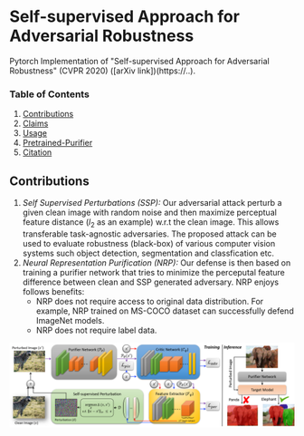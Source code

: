 # Self-supervised Approach for Adversarial Robustness

Pytorch Implementation of "Self-supervised Approach for Adversarial Robustness" (CVPR 2020) ([arXiv link])(https://..).

### Table of Contents  
1) [Contributions](#Contributions) <a name="Contributions"/>
2) [Claims](#Claims) <a name="Claims"/>
2) [Usage](#Usage) <a name="Usage"/>
3) [Pretrained-Purifier](#Pretrained-Purifier) <a name="Pretrained-Purifier"/>
4) [Citation](#Citation)  <a name="Citation"/>

## Contributions

1) *Self Supervised Perturbations (SSP):* Our adversarial attack perturb a given clean image with random noise and then maximize perceptual feature distance ($l_{2}$ as an example) w.r.t the clean image. This allows transferable task-agnostic adversaries. The proposed attack can be used to evaluate robustness (black-box) of various computer vision systems such object detection, segmentation and classfication etc.
2) *Neural Representation Purification (NRP):* Our defense is then based on training a purifier network that tries to minimize the perceputal feature difference between clean and SSP generated adversary. NRP enjoys follows benefits:
    * NRP does not require access to original data distribution. For example, NRP trained on MS-COCO dataset can successfully defend ImageNet models.
    * NRP does not require label data.

![Learning Algo](/assets/defenseoverview-min3.png)


